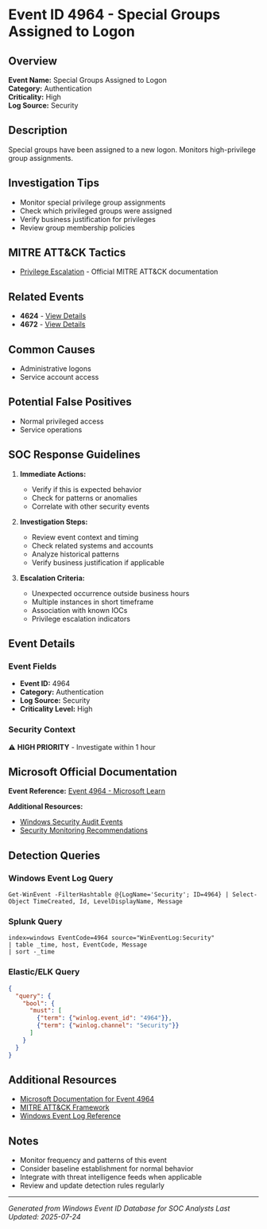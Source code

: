 # Event ID 4964 - Special Groups Assigned to Logon

## Overview
**Event Name:** Special Groups Assigned to Logon  
**Category:** Authentication  
**Criticality:** High  
**Log Source:** Security  

## Description
Special groups have been assigned to a new logon. Monitors high-privilege group assignments.

## Investigation Tips
- Monitor special privilege group assignments
- Check which privileged groups were assigned
- Verify business justification for privileges
- Review group membership policies

## MITRE ATT&CK Tactics
- [Privilege Escalation](https://attack.mitre.org/tactics/TA0004/) - Official MITRE ATT&CK documentation

## Related Events
- **4624** - [View Details](4624.md)
- **4672** - [View Details](4672.md)

## Common Causes
- Administrative logons
- Service account access

## Potential False Positives
- Normal privileged access
- Service operations

## SOC Response Guidelines
1. **Immediate Actions:**
   - Verify if this is expected behavior
   - Check for patterns or anomalies
   - Correlate with other security events

2. **Investigation Steps:**
   - Review event context and timing
   - Check related systems and accounts
   - Analyze historical patterns
   - Verify business justification if applicable

3. **Escalation Criteria:**
   - Unexpected occurrence outside business hours
   - Multiple instances in short timeframe
   - Association with known IOCs
   - Privilege escalation indicators

## Event Details

### Event Fields
- **Event ID:** 4964
- **Category:** Authentication
- **Log Source:** Security
- **Criticality Level:** High

### Security Context
⚠️ **HIGH PRIORITY** - Investigate within 1 hour

## Microsoft Official Documentation
**Event Reference:** [Event 4964 - Microsoft Learn](https://learn.microsoft.com/en-us/previous-versions/windows/it-pro/windows-10/security/threat-protection/auditing/event-4964)

**Additional Resources:**
- [Windows Security Audit Events](https://learn.microsoft.com/en-us/windows/security/threat-protection/auditing/audit-events)
- [Security Monitoring Recommendations](https://learn.microsoft.com/en-us/windows-server/identity/ad-ds/plan/appendix-l--events-to-monitor)

## Detection Queries

### Windows Event Log Query
```
Get-WinEvent -FilterHashtable @{LogName='Security'; ID=4964} | Select-Object TimeCreated, Id, LevelDisplayName, Message
```

### Splunk Query
```spl
index=windows EventCode=4964 source="WinEventLog:Security"
| table _time, host, EventCode, Message
| sort -_time
```

### Elastic/ELK Query
```json
{
  "query": {
    "bool": {
      "must": [
        {"term": {"winlog.event_id": "4964"}},
        {"term": {"winlog.channel": "Security"}}
      ]
    }
  }
}
```

## Additional Resources
- [Microsoft Documentation for Event 4964](https://docs.microsoft.com/en-us/windows/security/threat-protection/auditing/event-4964)
- [MITRE ATT&CK Framework](https://attack.mitre.org/)
- [Windows Event Log Reference](https://docs.microsoft.com/en-us/windows/win32/eventlog/event-logging)

## Notes
- Monitor frequency and patterns of this event
- Consider baseline establishment for normal behavior
- Integrate with threat intelligence feeds when applicable
- Review and update detection rules regularly

---
*Generated from Windows Event ID Database for SOC Analysts*
*Last Updated: 2025-07-24*